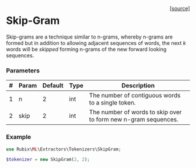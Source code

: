 <span style="float:right;"><a href="https://github.com/RubixML/RubixML/blob/master/src/Other/Tokenizers/SkipGram.php">[source]</a></span>

# Skip-Gram
Skip-grams are a technique similar to n-grams, whereby n-grams are formed but in addition to allowing adjacent sequences of words, the next *k* words will be *skipped* forming n-grams of the new forward looking sequences.

### Parameters
| # | Param | Default | Type | Description |
|---|---|---|---|---|
| 1 | n | 2 | int | The number of contiguous words to a single token. |
| 2 | skip | 2 | int | The number of words to skip over to form new n-gram sequences. |

### Example
```php
use Rubix\ML\Extractors\Tokenizers\SkipGram;

$tokenizer = new SkipGram(2, 2);
```
